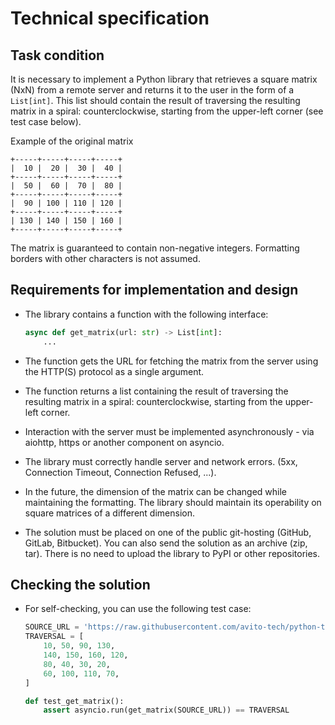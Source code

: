 # Technical specification

## Task condition

It is necessary to implement a Python library that retrieves a square matrix (NxN) from a remote server and returns it to the user in the form of a `List[int]`. This list should contain the result of traversing the resulting matrix in a spiral: counterclockwise, starting from the upper-left corner (see test case below).

Example of the original matrix

```
+-----+-----+-----+-----+
|  10 |  20 |  30 |  40 |
+-----+-----+-----+-----+
|  50 |  60 |  70 |  80 |
+-----+-----+-----+-----+
|  90 | 100 | 110 | 120 |
+-----+-----+-----+-----+
| 130 | 140 | 150 | 160 |
+-----+-----+-----+-----+
```

The matrix is guaranteed to contain non-negative integers. Formatting borders with other characters is not assumed.

## Requirements for implementation and design

- The library contains a function with the following interface:

    ```python
    async def get_matrix(url: str) -> List[int]:
        ...
    ```

- The function gets the URL for fetching the matrix from the server using the HTTP(S) protocol as a single argument.
- The function returns a list containing the result of traversing the resulting matrix in a spiral: counterclockwise, starting from the upper-left corner.
- Interaction with the server must be implemented asynchronously - via aiohttp, https or another component on asyncio.
- The library must correctly handle server and network errors. (5xx, Connection Timeout, Connection Refused, ...).
- In the future, the dimension of the matrix can be changed while maintaining the formatting. The library should maintain its operability on square matrices of a different dimension.
- The solution must be placed on one of the public git-hosting (GitHub, GitLab, Bitbucket). You can also send the solution as an archive (zip, tar). There is no need to upload the library to PyPI or other repositories.

## Checking the solution

- For self-checking, you can use the following test case:

    ```python
    SOURCE_URL = 'https://raw.githubusercontent.com/avito-tech/python-trainee-assignment/main/matrix.txt'
    TRAVERSAL = [
        10, 50, 90, 130,
        140, 150, 160, 120,
        80, 40, 30, 20,
        60, 100, 110, 70,
    ]

    def test_get_matrix():
        assert asyncio.run(get_matrix(SOURCE_URL)) == TRAVERSAL
    ```
